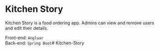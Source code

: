 # Kitchen Story  

Kitchen Story is a food ordering app. Admins can view and remove users and edit their details.
  
Front-end: `Angluar`  
Back-end: `Spring Boot`# Kitchen-Story
